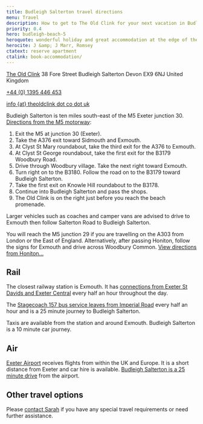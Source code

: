 ```yaml
---
title: Budleigh Salterton travel directions
menu: Travel
description: How to get to The Old Clink for your next vacation in Budleigh Salterton.
priority: 0.4
hero: budleigh-beach-5
heroquote: wonderful holiday and great accommodation at the edge of the sea
herocite: J &amp; J Marr, Romsey
ctatext: reserve apartment
ctalink: book-accommodation/
---
```


<div class="vcard" itemscope="itemscope" itemtype="http://schema.org/Organization">

  <p class="adr" itemprop="address" itemscope="itemscope" itemtype="http://schema.org/PostalAddress">
    <a href="https://www.theoldclink.co.uk/" class="fn org url" itemprop="name" title="theoldclink.co.uk">The Old Clink</a>
    <span class="street-address" itemprop="streetAddress">38 Fore Street</span>
    <span class="locality" itemprop="addressLocality">Budleigh Salterton</span>
    <span class="region" itemprop="addressRegion">Devon</span>
    <span class="postal-code" itemprop="postalCode">EX9 6NJ</span>
    <span class="country-name" itemprop="addressCountry">United Kingdom</span>
  </p>

  <p><a href="tel:+44-1395-446453" class="icon phone tel" itemprop="telephone" title="call us">+44 (0) 1395 446 453</a></p>

  <p><a href="[root]book-accommodation/" class="icon email" itemprop="email" title="send us an email">info {at} theoldclink dot co dot uk</a></p>

</div>

Budleigh Salterton is ten miles south-east of the M5 Exeter junction 30. [Directions from the M5 motorway](https://www.google.co.uk/maps/dir/M5+Services,+Exeter/38+Fore+St,+Budleigh+Salterton+EX9+6NJ/@50.670295,-3.4526287,12z/data=!3m1!4b1!4m13!4m12!1m5!1m1!1s0x486da3d7fc3b6b77:0x8f90d1d3d6f3d24f!2m2!1d-3.460802!2d50.711403!1m5!1m1!1s0x486d758bcedd2243:0x2e89eb946c9d9c80!2m2!1d-3.3220826!2d50.6291246):

1. Exit the M5 at junction 30 (Exeter).
1. Take the A376 exit toward Sidmouth and Exmouth.
1. At Clyst St Mary roundabout, take the third exit for the A376 to Exmouth.
1. At Clyst St George roundabout, take the first exit for the B3179 Woodbury Road.
1. Drive through Woodbury village. Take the next right toward Exmouth.
1. Turn right on to the B3180. Follow the road on to the B3179 toward Budleigh Salterton.
1. Take the first exit on Knowle Hill roundabout to the B3178.
1. Continue into Budleigh Salterton and pass the shops.
1. The Old Clink is on the right just before you reach the beach promenade.

Larger vehicles such as coaches and camper vans are advised to drive to Exmouth then follow Salterton Road to Budleigh Salterton.

You will reach the M5 junction 29 if you are travelling on the A303 from London or the East of England. Alternatively, after passing Honiton, follow the signs for Exmouth and drive across Woodbury Common. [View directions from Honiton&hellip;](https://www.google.co.uk/maps/dir/Honiton/38+Fore+St,+Budleigh+Salterton+EX9+6NJ/@50.7143731,-3.3305648,12z/data=!3m1!4b1!4m13!4m12!1m5!1m1!1s0x486d850a1a2bb67d:0xa9c7adfb056a7170!2m2!1d-3.188683!2d50.799468!1m5!1m1!1s0x486d758bcedd2243:0x2e89eb946c9d9c80!2m2!1d-3.3220826!2d50.6291246)

<div id="map" class="full"></div>

## Rail
The closest railway station is Exmouth. It has [connections from Exeter St Davids and Exeter Central](https://www.google.co.uk/maps/dir/Exeter+St+Davids,+Bonhay+Rd,+Exeter+EX4+4NT/Exmouth+EX8+1BZ/@50.6773325,-3.5493012,12z/data=!3m1!4b1!4m14!4m13!1m5!1m1!1s0x486da435fe923245:0xb64b27a6be160a17!2m2!1d-3.5435894!2d50.7293321!1m5!1m1!1s0x486d0a98603d27ed:0x45df3cc8d997aebd!2m2!1d-3.41498!2d50.62162!3e3) every half an hour throughout the day.

The [Stagecoach 157 bus service leaves from Imperial Road](https://www.google.co.uk/maps/dir/Exmouth+EX8+1BZ/38+Fore+St,+Budleigh+Salterton+EX9+6NJ/@50.6240832,-3.3860408,14z/data=!3m1!4b1!4m14!4m13!1m5!1m1!1s0x486d0a98603d27ed:0x45df3cc8d997aebd!2m2!1d-3.41498!2d50.62162!1m5!1m1!1s0x486d758bcedd2243:0x2e89eb946c9d9c80!2m2!1d-3.3220826!2d50.6291246!3e3) every half an hour and is a 25 minute journey to Budleigh Salterton.

Taxis are available from the station and around Exmouth. Budleigh Salterton is a 10 minute car journey.

## Air
[Exeter Airport](https://www.exeter-airport.co.uk/) receives flights from within the UK and Europe. It is a short distance from Exeter and car hire is available. [Budleigh Salterton is a 25 minute drive](https://www.google.co.uk/maps/dir/Exeter+Airport,+Exeter/38+Fore+St,+Budleigh+Salterton+EX9+6NJ/@50.6817949,-3.4535667,12z/data=!3m1!4b1!4m14!4m13!1m5!1m1!1s0x486da212f1b571b1:0x655e1e29a5e71cd0!2m2!1d-3.4149805!2d50.7346205!1m5!1m1!1s0x486d758bcedd2243:0x2e89eb946c9d9c80!2m2!1d-3.3220826!2d50.6291246!3e0) from the airport.

## Other travel options
Please [contact Sarah]([root]book-accommodation/) if you have any special travel requirements or need further assistance.
